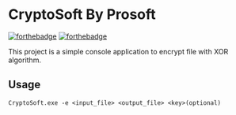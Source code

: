 ﻿# CryptoSoft By Prosoft

[![forthebadge](http://forthebadge.com/images/badges/built-with-love.svg)](http://forthebadge.com)  [![forthebadge](http://forthebadge.com/images/badges/powered-by-electricity.svg)](http://forthebadge.com)

This project is a simple console application to encrypt file with XOR algorithm.

## Usage

```
CryptoSoft.exe -e <input_file> <output_file> <key>(optional)
```
